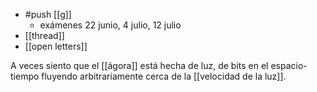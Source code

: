 - #push [[g]]
  - exámenes 22 junio, 4 julio, 12 julio
- [[thread]]
- [[open letters]]

A veces siento que el [[ágora]] está hecha de luz, de bits en el espacio-tiempo fluyendo arbitrariamente cerca de la [[velocidad de la luz]].
